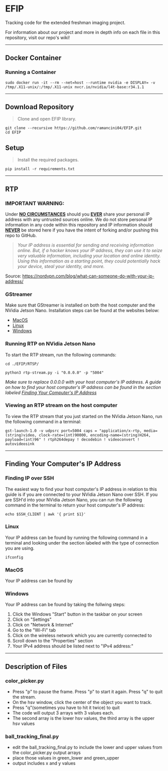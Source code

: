 # EFIP
Tracking code for the extended freshman imaging project.

For information about our project and more in depth info on each file in this repository, visit our repo's wiki!

---

## Docker Container
### Running a Container
```
sudo docker run -it --rm --net=host --runtime nvidia -e DISPLAY= -v /tmp/.X11-unix/:/tmp/.X11-unix nvcr.io/nvidia/l4t-base:r34.1.1
```

---

## Download Repository
> Clone and open EFIP library.
```
git clone --recursive https://github.com/ramancini04/EFIP.git
cd EFIP
```

## Setup
> Install the required packages.
```
pip install -r requirements.txt
```

---

## RTP
### IMPORTANT WARNING:
Under <ins>**NO CIRCUMSTANCES**</ins> should you <ins>**EVER**</ins> share your personal IP address with any untrusted sources online. We do not store personal IP information in any code within this repository and IP information should <ins>**NEVER**</ins> be stored here if you have the intent of forking and/or pushing this repo to GitHub.
> *Your IP address is essential for sending and receiving information online. But, if a hacker knows your IP address, they can use it to seize very valuable information, including your location and online identity. Using this information as a starting point, they could potentially hack your device, steal your identity, and more.*

Source: https://nordvpn.com/blog/what-can-someone-do-with-your-ip-address/

### GStreamer
Make sure that GStreamer is installed on both the host computer and the NVidia Jetson Nano. Installation steps can be found at the websites below:
- [MacOS]()
- [Linux]()
- [Windows]()

### Running RTP on NVidia Jetson Nano
To start the RTP stream, run the following commands:
```
cd ./EFIP/RTSP/
```
```
python3 rtp-stream.py -i "0.0.0.0" -p "5004"
```
*Make sure to replace 0.0.0.0 with your host computer's IP address. A guide on how to find your host computer's IP address can be found in the section labeled [Finding Your Computer's IP Address](https://github.com/ritmps/EFIP/edit/main/README.md#finding-your-computers-ip-address)*

### Viewing an RTP stream on the host computer
To view the RTP stream that you just started on the NVidia Jetson Nano, run the following command in a terminal:
```
gst-launch-1.0 -v udpsrc port=5004 caps = "application/x-rtp, media=(string)video, clock-rate=(int)90000, encoding-name=(string)H264, payload=(int)96" ! rtph264depay ! decodebin ! videoconvert ! autovideosink
```

---

## Finding Your Computer's IP Address
### Finding IP over SSH
The easiest way to find your host computer's IP address in relation to this guide is if you are connected to your NVidia Jetson Nano over SSH. If you are SSH'd into your NVidia Jetson Nano, you can run the following command in the terminal to return your host computer's IP address:
```
echo $SSH_CLIENT | awk '{ print $1}'
```

### Linux
Your IP address can be found by running the following command in a terminal and looking under the section labeled with the type of connection you are using.
```
ifconfig
```

### MacOS
Your IP address can be found by 

### Windows
Your IP address can be found by taking the follwing steps:
1. Click the Windows "Start" button in the taskbar on your screen
2. Click on "Settings"
3. Click on "Network & Internet"
4. Go to the "Wi-Fi" tab
5. Click on the wireless network which you are currently connected to
6. Scroll down to the "Properties" section
7. Your IPv4 address should be listed next to "IPv4 address:"

---

## Description of Files
### color_picker.py
- Press "p" to pause the frame. Press "p" to start it again. Press "q" to quit the stream.
- On the hsv window, click the center of the object you want to track. 
- Press "q"(sometimes you have to hit it twice) to quit
- The code will output 3 arrays with 3 values each. 
- The second array is the lower hsv values, the third array is the upper hsv values

### ball_tracking_final.py
- edit the ball_tracking_final.py to include the lower and upper values from the color_picker.py output arrays
- place those values in green_lower and green_upper
- output includes x and y values

